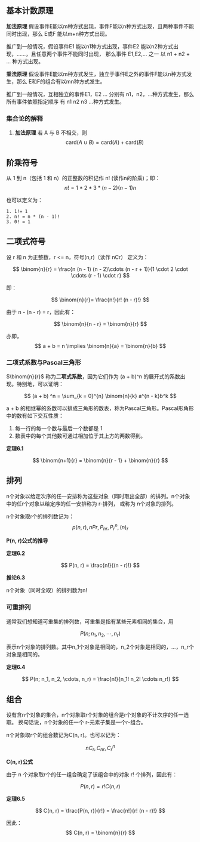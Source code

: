 ## 基本计数原理

**加法原理** 假设事件E能以m种方式出现，事件F能以n种方式出现，且两种事件不能同时出现，那么 E或F 能以m+n种方式出现。

推广到一般情况，假设事件E1 能以n1种方式出现，事件E2 能以n2种方式出现，……，且任意两个事件不能同时出现，
那么事件 E1,E2,... 之一 以 n1 + n2 + ... 种方式出现。

**乘法原理** 假设事件E能以m种方式发生，独立于事件E之外的事件F能以n种方式发生，那么 E和F的组合有以mn种方式发生。

推广到一般情况，互相独立的事件E1，E2 ... 分别有 n1，n2，...种方式发生，那么所有事件依照指定顺序 有 n1 n2 n3 ...种方式发生。

### 集合论的解释

  1. **加法原理** 若 A 与 B 不相交，则
    $$
    \textrm{card}(A \cup B) = \textrm{card}(A) + \textrm{card}(B)
    $$



## 阶乘符号

从 1 到 n（包括 1 和 n）的正整数的积记作 n! (读作n的阶乘)；即：
$$
n! = 1 * 2 * 3 * (n - 2)(n - 1) n
$$

也可以定义为：

    1. 1!= 1
    2. n! = n * (n - 1)!
    3. 0! = 1

## 二项式符号

设 r 和 n 为正整数，r <= n，符号(n,r)（读作 nCr） 定义为：

$$
\binom{n}{r} = \frac{n (n - 1) (n - 2)\cdots (n - r + 1)}{1 \cdot 2 \cdot \cdots (r - 1) \cdot r}
$$

即：

$$
\binom{n}{r}= \frac{n!}{r! (n - r)!}
$$

由于 n - (n - r) = r，因此有：

$$
\binom{n}{n - r} = \binom{n}{r}
$$

亦即，
$$
a + b = n \implies \binom{n}{a} = \binom{n}{b}
$$

### 二项式系数与Pascal三角形

$\binom{n}{r}$ 称为**二项式系数**，因为它们作为 (a + b)^n 的展开式的系数出现。特别地，可以证明：

$$
(a + b) ^n = \sum_{k = 0}^{n} \binom{n}{k} a^{n - k}b^k
$$

a + b 的相继幂的系数可以排成三角形的数表，称为Pascal三角形。Pascal形角形中的数有如下交互性质：

  1. 每一行的每一个数与最后一个数都是 1
  2. 数表中的每个其他数可通过相加位于其上方的两数得到。

**定理6.1**

$$
\binom{n+1}{r} = \binom{n}{r - 1} + \binom{n}{r}
$$

## 排列

n个对象以给定次序的任一安排称为这些对象（同时取出全部）的排列。n个对象中的任r个对象以给定序的任一安排称为 r-排列，
或称为 n个对象的排列。

n个对象取r个的排列数记为：
$$
p(n, r), nPr, P_{nr}, P_r^n, (n)_r
$$

**P(n, r)公式的推导**

**定理6.2**

$$
P(n, r) = \frac{n!}{(n - r)!}
$$

**推论6.3**

n个对象（同时全取）的排列数为n!

### 可重排列

通常我们想知道可重集的排列数，可重集是指有某些元素相同的集合，用

$$
P(n; n_1, n_2,\cdots, n_r)
$$

表示n个对象的排列数。其中n_1个对象是相同的，n_2个对象是相同的，...，n_r个对象是相同的。

**定理6.4**

$$
P(n; n_1, n_2, \cdots, n_r) = \frac{n!}{n_1! n_2! \cdots n_r!}
$$

## 组合

设有含n个对象的集合，n个对象取r个对象的组合是r个对象的不计次序的任一选取。
换句话说，n个对象的任一个 r-元素子集是一个r-组合。

n个对象取r个的组合数记为C(n, r)。也可以记为：

$$
nC_r, C_{nr}, C_r^n
$$

**C(n, r)公式**

由于 n 个对象取r个的任一组合确定了该组合中的对象 r! 个排列，因此有：

$$
P(n, r) = r!C(n, r)
$$

**定理6.5**

$$
C(n, r) = \frac{P(n, r)}{r!} = \frac{n!}{r! (n - r)!}
$$

因此：
$$
C(n, r) = \binom{n}{r}
$$
